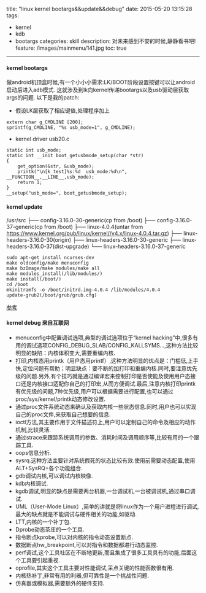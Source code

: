 title: "linux kernel bootargs&&update&&debug"
date: 2015-05-20 13:15:28
tags:
- kernel
- kdb
- bootargs
categories: skill
description: 对未来感到不安的时候,静静看书吧!
feature: /images/mainmenu/141.jpg
toc: true
---
#### kernel bootargs ####
做android机顶盒时候,有一个小小小需求:LK/BOOT阶段设置按键可以让android启动后进入adb模式.
这就涉及到lk向kernel传递bootargs以及usb驱动层获取args的问题.
以下是我的patch:
* 假设LK层获取了相应键值,处理程序加上
```
extern char g_CMDLINE [200];
sprintf(g_CMDLINE, "%s usb_mode=1", g_CMDLINE);
```
* kernel driver usb20.c
```
static int usb_mode;
static int __init boot_getusbmode_setup(char *str)
{
	get_option(&str, &usb_mode);
	printk("\n[k_test]%s:%d  usb_mode:%d\n", __FUNCTION__,__LINE__,usb_mode);
	return 1;
}
__setup("usb_mode=", boot_getusbmode_setup);
```
#### kernel update ####
/usr/src<!-- more -->
 ├── config-3.16.0-30-generic(cp from /boot)
 ├── config-3.16.0-37-generic(cp from /boot)
 ├── linux-4.0.4(untar from https://www.kernel.org/pub/linux/kernel//v4.x/linux-4.0.4.tar.gz)
 ├── linux-headers-3.16.0-30(origin)
 ├── linux-headers-3.16.0-30-generic
 ├── linux-headers-3.16.0-37(dist-upgrade)
 └── linux-headers-3.16.0-37-generic
 ```
 sudo apt-get install ncurses-dev
 make oldconfig/make menuconfig 
 make bzImage/make modules/make all
 make modules_install(/lib/modules/)
 make install(/boot/)
 cd /boot
 mkinitramfs -o /boot/initrd.img-4.0.4 /lib/modules/4.0.4
 update-grub2(/boot/grub/grub.cfg)
 ```
[参考](http://blog.chinaunix.net/uid-26000296-id-4208526.html)
#### kernel debug 来自互联网 ####
* menuconfig中配置调试选项,典型的调试选项位于“kernel hacking”中,很多有用的调试选项CONFIG_DEBUG_SLAB/CONFIG_KALLSYMS...,这种方法比较明显的缺陷：内核体积变大,需要重编内核.
* 打印,内核态用printk（用户态用printf）,这种方法明显的优点是：门槛低,上手快,定位问题有帮助；明显缺点：要不断的加打印和重编内核.同时,要注意优先级的问题.另外,有个技巧就是通过编译宏来控制打印是否使能及使用用户态接口还是内核接口适配你自己的打印宏,从而方便调试.最后,注意内核打印printk有优先级的问题,7种优先级,用户可以根据需要进行配置,也可以通过proc/sys/kernel/printk动态修改设置.
* 通过proc文件系统动态来确认及获取内核一些状态信息.同时,用户也可以实现自己的proc文件,来获取自己想要的信息.
* ioctl方法,其主要作用于文件描述符上,用户可以定制自己的命令及相应的动作机制,比较灵活.
* 通过strace来跟踪系统调用的参数、消耗时间及调用顺序等,比较有用的一个跟踪工具.
* oops信息分析.
* sysrq.这种方法主要针对系统假死的状态比较有效.使用前需要动态配置,使用ALT+SysRQ+各个功能组合.
* gdb调试内核,可以调试内核映像.
* kdb内核调试.
* kgdb调试,明显的缺点是需要两台机器,一台调试机,一台被调试机,通过串口调试.
* UML（User-Mode Linux）,简单的讲就是将linux作为一个用户进程进行调试,最大的缺点就是不能调试与硬件相关的功能,如驱动.
* LTT,内核的一个补丁包.
* Dprobe动态茶庄的一个工具.
* 指令断点kprobe,可以对内核的指令动态设置断点.
* 数据断点hw_breakpoint,可以对指令和数据都进行动态监控.
* perf调试,这个工具社区在不断地更新,而且集成了很多工具具有的功能,后面这个工具要引起重视.
* oprofile,其实这个工具主要对性能调试,采点关键的性能函数很有用.
* 内核热补丁,非常有用的利器,但可靠性是一个挑战性问题.
* 仿真器或模拟器,需要额外的硬件支持.